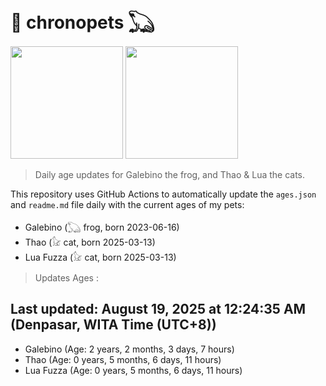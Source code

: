 # 🐾 chronopets 𓆏
<img src="https://github.com/user-attachments/assets/802b3632-7c4b-4232-a3a0-8b1d8fa6f04d" widht=180 height=180 >
<img src="https://github.com/user-attachments/assets/16687005-7ebb-4607-be57-0c8e528fed06" widht=180 height=180 >

> Daily age updates for Galebino the frog, and Thao & Lua the cats.

This repository uses GitHub Actions to automatically update the `ages.json` and `readme.md` file daily with the current ages of my pets: <br>
- Galebino (𓆏 frog, born 2023-06-16)
- Thao (𓃠 cat, born 2025-03-13)
- Lua Fuzza (𓃠 cat, born 2025-03-13)

> Updates Ages :

## Last updated: August 19, 2025 at 12:24:35 AM (Denpasar, WITA Time (UTC+8))

- Galebino (Age: 2 years, 2 months, 3 days, 7 hours)
- Thao (Age: 0 years, 5 months, 6 days, 11 hours)
- Lua Fuzza (Age: 0 years, 5 months, 6 days, 11 hours)

